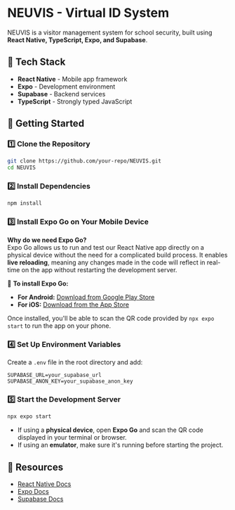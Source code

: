 # NEUVIS - Virtual ID System  

NEUVIS is a visitor management system for school security, built using **React Native, TypeScript, Expo, and Supabase**.  

## 📌 Tech Stack  
- **React Native** - Mobile app framework  
- **Expo** - Development environment  
- **Supabase** - Backend services  
- **TypeScript** - Strongly typed JavaScript  

## 🚀 Getting Started  

### 1️⃣ Clone the Repository  
```sh
git clone https://github.com/your-repo/NEUVIS.git
cd NEUVIS
```

### 2️⃣ Install Dependencies  
```sh
npm install
```

### 3️⃣ Install Expo Go on Your Mobile Device  
**Why do we need Expo Go?**  
Expo Go allows us to run and test our React Native app directly on a physical device without the need for a complicated build process. It enables **live reloading**, meaning any changes made in the code will reflect in real-time on the app without restarting the development server.  

📲 **To install Expo Go:**  
- **For Android:** [Download from Google Play Store](https://play.google.com/store/apps/details?id=host.exp.exponent)  
- **For iOS:** [Download from the App Store](https://apps.apple.com/app/expo-go/id982107779)  

Once installed, you'll be able to scan the QR code provided by `npx expo start` to run the app on your phone.  

### 4️⃣ Set Up Environment Variables  
Create a `.env` file in the root directory and add:  
```
SUPABASE_URL=your_supabase_url
SUPABASE_ANON_KEY=your_supabase_anon_key
```

### 5️⃣ Start the Development Server  
```sh
npx expo start
```
- If using a **physical device**, open **Expo Go** and scan the QR code displayed in your terminal or browser.  
- If using an **emulator**, make sure it's running before starting the project.  

## 📖 Resources  
- [React Native Docs](https://reactnative.dev/)  
- [Expo Docs](https://docs.expo.dev/)  
- [Supabase Docs](https://supabase.com/docs)  

